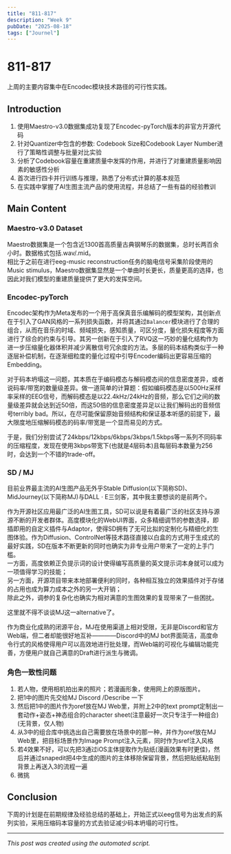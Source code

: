 ```yaml
---
title: "811-817"
description: "Week 9"
pubDate: "2025-08-18"
tags: ["Journel"]
---
```


# 811-817

上周的主要内容集中在Encodec模块技术路径的可行性实践。

## Introduction

1. 使用Maestro-v3.0数据集成功复现了Encodec-pyTorch版本的非官方开源代码
2. 针对Quantizer中包含的参数: Codebook Size和Codebook Layer Number进行了策略性调整与批量对比实验
3. 分析了Codebook容量在重建质量中发挥的作用，并进行了对重建质量影响因素的敏感性分析
4. 首次进行四卡并行训练与推理，熟悉了分布式计算的基本规范
5. 在实践中掌握了AI生图主流产品的使用流程，并总结了一些有益的经验教训

## Main Content

### Maestro-v3.0 Dataset
Maestro数据集是一个包含近1300首高质量古典钢琴乐的数据集，总时长两百余小时。数据格式包括.wav/.mid。  
相比于之前在进行eeg-music reconstruction任务的脑电信号采集阶段使用的Music stimulus，Maestro数据集显然是一个单曲时长更长，质量更高的选择，也因此对我们模型的重建质量提供了更大的发挥空间。

### Encodec-pyTorch
Encodec架构作为Meta发布的一个用于高保真音乐编解码的模型架构，其创新点在于引入了GAN风格的一系列损失函数，并将其通过`Balancer`模块进行了合理的组合，从而在音乐的时域、频域损失，感知质量，可区分度，量化损失程度等方面进行了综合的约束与引导。其另一创新在于引入了RVQ这一巧妙的量化结构作为进一步压缩量化器体积并减少离散信号冗余度的方法。多层的码本结构类似于一种逐层补偿机制，在逐渐细粒度的量化过程中引导Encoder编码出更容易压缩的Embedding。

对于码本坍塌这一问题，其本质在于编码模态与解码模态间的信息密度差异，或者说码率/带宽的数量级差异。做一道简单的计算题：假如编码模态是以500Hz采样率采样的EEG信号，而解码模态是以22.4kHz/24kHz的音频，那么它们之间的数量级差异就会达到近50倍，而这50倍的信息密度差异足以让我们解码出的音频信号terribly bad。所以，在尽可能保留原始音频结构和保证基本听感的前提下，最大限度地压缩解码模态的码率/带宽是一个显而易见的方式。

于是，我们分别尝试了24kbps/12kbps/6kbps/3kbps/1.5kbps等一系列不同码率的压缩程度，发现在使用3kbps带宽下(也就是4层码本)且每层码本数量为256时，会达到一个不错的trade-off。

### SD / MJ
目前业界最主流的AI生图产品无外乎Stable Diffusion(以下简称SD)、MidJourney(以下简称MJ)与DALL $\cdot$ E三剑客，其中我主要想谈的是前两个。

作为开源社区应用最广泛的AI生图工具，SD可以说是有着最广泛的社区支持与源源不断的开发者群体。高度模块化的WebUI界面，众多精细调节的参数选择，即插即用的自定义插件与Adaptor，使得SD拥有了无可比拟的定制化与精细化的生图体验。作为Diffusion、ControlNet等技术路径直接以白盒的方式用于生成式的最好实践，SD在版本不断更新的同时也确实为非专业用户带来了一定的上手门槛。  
一方面，高度依赖正负提示词的设计使得编写高质量的英文提示词本身就可以成为一项值得学习的技能；  
另一方面，开源项目带来本地部署便利的同时，各种相互独立的效果插件对于存储的占用也成为算力成本之外的另一大开销；  
除此之外，调参的复杂化也确实为相对满意的生图效果的复现带来了一些困扰。

这里就不得不谈谈MJ这一alternative了。

作为商业化成熟的闭源平台，MJ在使用渠道上相对受限，无非是Discord和官方Web端，但二者却能很好地互补————Discord中的MJ bot界面简洁，高度命令行式的风格使得用户可以高效地进行批处理，而Web端的可视化与编辑功能完善，方便用户就自己满意的Draft进行派生与微调。

### 角色一致性问题
1. 若人物，使用相机拍出来的照片；若漫画形象，使用网上的原版图片。
2. 把1中的图片先交给MJ Discord /Describe 一下
3. 然后把1中的图片作为oref放在MJ Web里，并附上2中的text prompt定制出一套动作+姿态+神态组合的character sheet(注意最好一次只专注于一种组合)(无背景，仅人物)
4. 从3中的组合库中挑选出自己需要放在场景中的那一种，并作为oref放在MJ Web里，把目标场景作为Image Prompt注入元素，同时作为sref注入风格
5. 若4效果不好，可以先把3通过iOS主体提取作为贴纸(漫画效果有时更佳)，然后并通过snapedit把4中生成的图片的主体移除保留背景，然后把贴纸粘贴到背景上再送入3的流程一遍
6. 微挑



## Conclusion

下周的计划是在前期规律及经验总结的基础上，开始正式以eeg信号为出发点的系列实验，采用压缩码本容量的方式去验证减少码本坍塌的可行性。

---

*This post was created using the automated script.*
